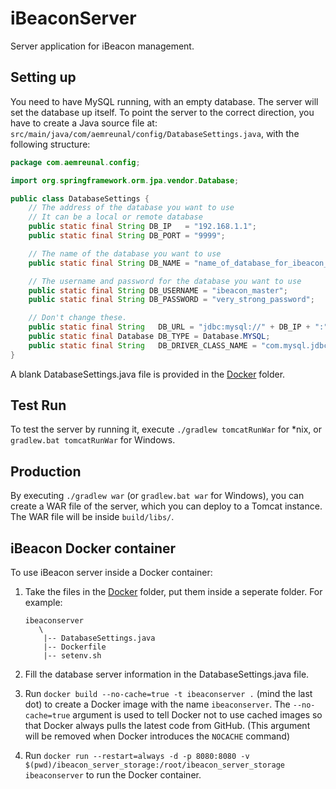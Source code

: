 iBeaconServer
=============

Server application for iBeacon management.

## Setting up

You need to have MySQL running, with an empty database. The server will set the database up itself. To point the server to the correct direction, you have to create a Java source file at: `src/main/java/com/aemreunal/config/DatabaseSettings.java`, with the following structure:

```java
package com.aemreunal.config;

import org.springframework.orm.jpa.vendor.Database;

public class DatabaseSettings {
    // The address of the database you want to use
    // It can be a local or remote database
    public static final String DB_IP   = "192.168.1.1";
    public static final String DB_PORT = "9999";

    // The name of the database you want to use
    public static final String DB_NAME = "name_of_database_for_ibeacon_server";

    // The username and password for the database you want to use
    public static final String DB_USERNAME = "ibeacon_master";
    public static final String DB_PASSWORD = "very_strong_password";

    // Don't change these.
    public static final String   DB_URL = "jdbc:mysql://" + DB_IP + ":" + DB_PORT + "/" + DB_NAME + "?useUnicode=true&characterEncoding=UTF-8";
    public static final Database DB_TYPE = Database.MYSQL;
    public static final String   DB_DRIVER_CLASS_NAME = "com.mysql.jdbc.Driver";
}
```

A blank DatabaseSettings.java file is provided in the [Docker](https://github.com/aemreunal/iBeaconServer/tree/master/Docker) folder.

## Test Run

To test the server by running it, execute `./gradlew tomcatRunWar` for *nix, or `gradlew.bat tomcatRunWar` for Windows.

## Production

By executing `./gradlew war` (or `gradlew.bat war` for Windows), you can create a WAR file of the server, which you can deploy to a Tomcat instance. The WAR file will be inside `build/libs/`.

## iBeacon Docker container

To use iBeacon server inside a Docker container:

1. Take the files in the [Docker](https://github.com/aemreunal/iBeaconServer/tree/master/Docker) folder, put them inside a seperate folder. For example:

    ```
    ibeaconserver
       \
        |-- DatabaseSettings.java
        |-- Dockerfile
        |-- setenv.sh
    ```

2. Fill the database server information in the DatabaseSettings.java file.

3. Run `docker build --no-cache=true -t ibeaconserver .` (mind the last dot) to create a Docker image with the name `ibeaconserver`. The ```--no-cache=true``` argument is used to tell Docker not to use cached images so that Docker always pulls the latest code from GitHub. (This argument will be removed when Docker introduces the ```NOCACHE``` command)

4. Run `docker run --restart=always -d -p 8080:8080 -v $(pwd)/ibeacon_server_storage:/root/ibeacon_server_storage ibeaconserver` to run the Docker container.
